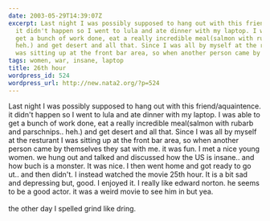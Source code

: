 ```yaml
---
date: 2003-05-29T14:39:07Z
excerpt: Last night I was possibly supposed to hang out with this friend/aquaintence.
  it didn't happen so I went to lula and ate dinner with my laptop. I was able to
  get a bunch of work done, eat a really incredible meal(salmon with rubarb and parschnips..
  heh.) and get desert and all that. Since I was all by myself at the resturant I
  was sitting up at the front bar area, so when another person came by t...
tags: women, war, insane, laptop
title: 26th hour
wordpress_id: 524
wordpress_url: http://new.nata2.org/?p=524
---
```


Last night I was possibly supposed to hang out with this friend/aquaintence. it didn't happen so I went to lula and ate dinner with my laptop. I was able to get a bunch of work done, eat a really incredible meal(salmon with rubarb and parschnips.. heh.) and get desert and all that. Since I was all by myself at the resturant I was sitting up at the front bar area, so when another person came by themselves they sat with me. it was fun. I met a nice young women. we hung out and talked and discussed how the US is insane.. and how buch is a monster. It was nice. I then went home and got ready to go ut.. and then didn't. I instead watched the movie 25th hour. It is a bit sad and depressing but, good. I enjoyed it. I really like edward norton. he seems to be a good actor. it was a weird movie to see him in but yea. <br/><br/>the other day I spelled grind like dring.
